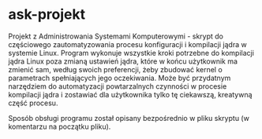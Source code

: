 # ask-projekt

Projekt z Administrowania Systemami Komputerowymi - skrypt do częściowego zautomatyzowania procesu konfiguracji i kompilacji jądra w systemie Linux. Program wykonuje wszystkie kroki potrzebne do kompilacji jądra Linux poza zmianą ustawień jądra, które w końcu użytkownik ma zmienić sam, według swoich preferencji, żeby zbudować kernel o parametrach spełniających jego oczekiwania. Może być przydatnym narzędziem do automatyzacji powtarzalnych czynności w procesie kompilacji jądra i zostawiać dla użytkownika tylko tę ciekawszą, kreatywną część procesu.

Sposób obsługi programu został opisany bezpośrednio w pliku skryptu (w komentarzu na początku pliku).